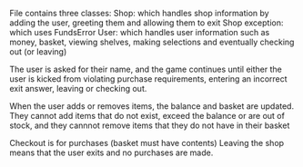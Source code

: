 File contains three classes:
Shop: which handles shop information by adding the user, greeting them and allowing them to exit
Shop exception: which uses FundsError
User: which handles user information such as money, basket, viewing shelves, making selections and eventually checking out (or leaving)

The user is asked for their name, and the game continues until either the user is kicked from violating purchase requirements, entering an incorrect exit answer, leaving or checking out.

When the user adds or removes items, the balance and basket are updated. They cannot add items that do not exist, exceed the balance or are out of stock, and they cannnot remove items that they do not have in their basket

Checkout is for purchases (basket must have contents)
Leaving the shop means that the user exits and no purchases are made.

